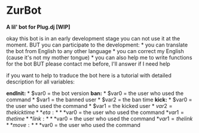 # ZurBot

**A lil' bot for Plug.dj [WIP]**

okay this bot is in an early development stage you can not use it at the moment. 
BUT you can participate to the development:
	* you can translate the bot from English to any other language 
	* you can correct my English (cause it's not my mother tongue)
	* you can also help me to write functions for the bot BUT please contact me before, I'll answer if I need help

if you want to help to traduce the bot here is a tutorial with detailed description for all variables:
	
**endInit:** * $var0 = the bot version
**ban:** * $var0 = the user who used the command
         * $var1 = the banned user
         * $var2 = the ban time 
**kick:** * $var0 = the user who used the command 
	      * $var1 = the kicked user
          * $var2 = the kick time
**eta:** *$var0 = the user who used the command
         *$var1 = the time
**link:** *$var0 = the user who used the command
          *$var1 = the link
**move:** *$var0 = the user who used the command
	

